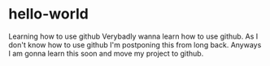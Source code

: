 # hello-world
Learning how to use github
Verybadly wanna learn how to use github. As I don't know how to use github I'm postponing this from long back. Anyways I am gonna learn this soon and move my project to github. 
